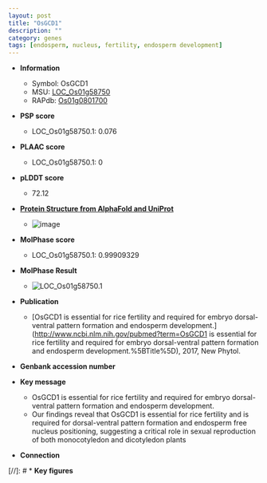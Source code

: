 ```yaml
---
layout: post
title: "OsGCD1"
description: ""
category: genes
tags: [endosperm, nucleus, fertility, endosperm development]
---
```


* **Information**  
    + Symbol: OsGCD1  
    + MSU: [LOC_Os01g58750](http://rice.plantbiology.msu.edu/cgi-bin/ORF_infopage.cgi?orf=LOC_Os01g58750)  
    + RAPdb: [Os01g0801700](http://rapdb.dna.affrc.go.jp/viewer/gbrowse_details/irgsp1?name=Os01g0801700)  

* **PSP score**  
    + LOC_Os01g58750.1: 0.076 

* **PLAAC score**  
    + LOC_Os01g58750.1: 0 

* **pLDDT score**
    + 72.12

* **[Protein Structure from AlphaFold and UniProt](https://www.uniprot.org/uniprotkb/Q8S2G4/entry#structure)**
    + ![image](https://ricepsp.github.io/images/Q8/AF-Q8S2G4-F1.png)

* **MolPhase score**
    + LOC_Os01g58750.1: 0.99909329

* **MolPhase Result**
    + ![LOC_Os01g58750.1](https://304243504.github.io/Pictures/LOC_Os01g/LOC_Os01g58750.1.png)

* **Publication**  
    + [OsGCD1 is essential for rice fertility and required for embryo dorsal-ventral pattern formation and endosperm development.](http://www.ncbi.nlm.nih.gov/pubmed?term=OsGCD1 is essential for rice fertility and required for embryo dorsal-ventral pattern formation and endosperm development.%5BTitle%5D), 2017, New Phytol.

* **Genbank accession number**  

* **Key message**  
    + OsGCD1 is essential for rice fertility and required for embryo dorsal-ventral pattern formation and endosperm development.
    + Our findings reveal that OsGCD1 is essential for rice fertility and is required for dorsal-ventral pattern formation and endosperm free nucleus positioning, suggesting a critical role in sexual reproduction of both monocotyledon and dicotyledon plants

* **Connection**  

[//]: # * **Key figures**  



